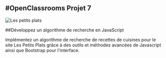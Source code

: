 #OpenClassrooms Projet 7 
------------------------- 
  
![Les petits plats](https://user.oc-static.com/upload/2020/08/14/15973932905401_logo%20%281%29.png)  
  

##Développez un algorithme de recherche en JavaScript  

Implémentez un algorithme de recherche de recettes de cuisines pour le site Les Petits Plats grâce à des outils et méthodes avancées de Javascript ainsi que Bootstrap pour l'interface.